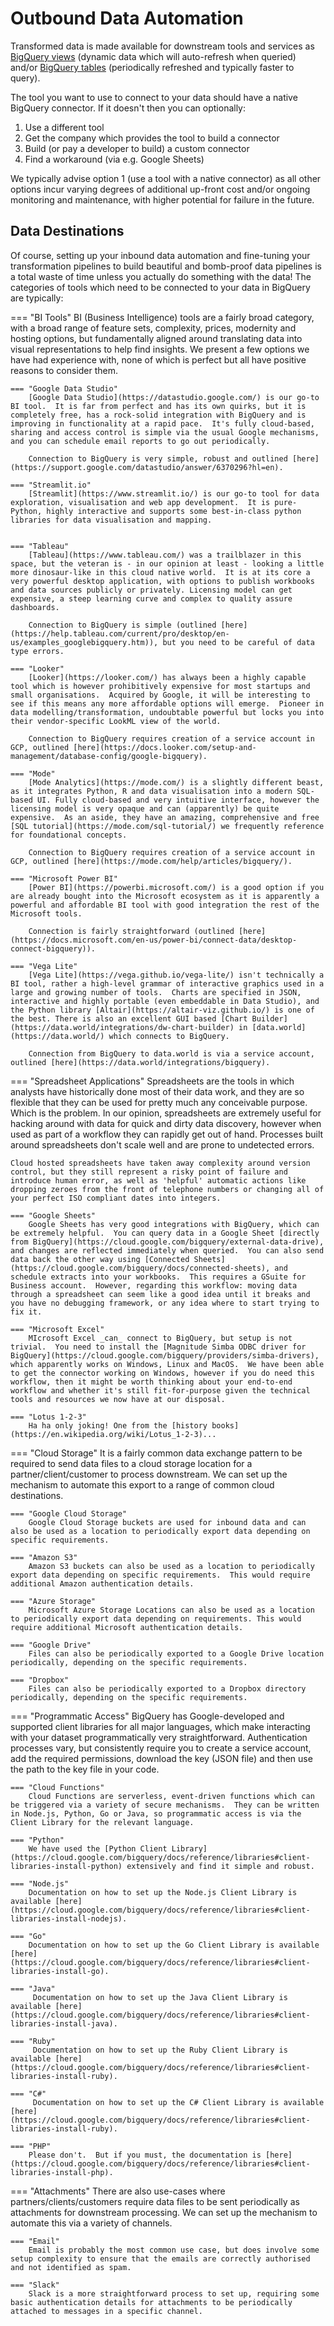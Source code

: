 # Outbound Data Automation
Transformed data is made available for downstream tools and services as [BigQuery views](https://cloud.google.com/bigquery/docs/views-intro) (dynamic data which will auto-refresh when queried) and/or [BigQuery tables](https://cloud.google.com/bigquery/docs/tables-intro) (periodically refreshed and typically faster to query).  

The tool you want to use to connect to your data should have a native BigQuery connector.  If it doesn't then you can optionally:

1. Use a different tool
1. Get the company which provides the tool to build a connector
1. Build (or pay a developer to build) a custom connector
1. Find a workaround (via e.g. Google Sheets)

We typically advise option 1 (use a tool with a native connector) as all other options incur varying degrees of additional up-front cost and/or ongoing monitoring and maintenance, with higher potential for failure in the future. 

## Data Destinations
Of course, setting up your inbound data automation and fine-tuning your transformation pipelines to build beautiful and bomb-proof data pipelines is a total waste of time unless you actually do something with the data!  The categories of tools which need to be connected to your data in BigQuery are typically:

=== "BI Tools"
    BI (Business Intelligence) tools are a fairly broad category, with a broad range of feature sets, complexity, prices, modernity and hosting options, but fundamentally aligned around translating data into visual representations to help find insights.  We present a few options we have had experience with, none of which is perfect but all have positive reasons to consider them.
    
    === "Google Data Studio"
        [Google Data Studio](https://datastudio.google.com/) is our go-to BI tool.  It is far from perfect and has its own quirks, but it is completely free, has a rock-solid integration with BigQuery and is improving in functionality at a rapid pace.  It's fully cloud-based, sharing and access control is simple via the usual Google mechanisms, and you can schedule email reports to go out periodically.
        
        Connection to BigQuery is very simple, robust and outlined [here](https://support.google.com/datastudio/answer/6370296?hl=en).
    
    === "Streamlit.io"
        [Streamlit](https://www.streamlit.io/) is our go-to tool for data exploration, visualisation and web app development.  It is pure-Python, highly interactive and supports some best-in-class python libraries for data visualisation and mapping.  
    
        
    === "Tableau"
        [Tableau](https://www.tableau.com/) was a trailblazer in this space, but the veteran is - in our opinion at least - looking a little more dinosaur-like in this cloud native world.  It is at its core a very powerful desktop application, with options to publish workbooks and data sources publicly or privately. Licensing model can get expensive, a steep learning curve and complex to quality assure dashboards.
        
        Connection to BigQuery is simple (outlined [here](https://help.tableau.com/current/pro/desktop/en-us/examples_googlebigquery.htm)), but you need to be careful of data type errors.
        
    === "Looker"
        [Looker](https://looker.com/) has always been a highly capable tool which is however prohibitively expensive for most startups and small organisations.  Acquired by Google, it will be interesting to see if this means any more affordable options will emerge.  Pioneer in data modelling/transformation, undoubtable powerful but locks you into their vendor-specific LookML view of the world.
        
        Connection to BigQuery requires creation of a service account in GCP, outlined [here](https://docs.looker.com/setup-and-management/database-config/google-bigquery).
        
    === "Mode"
        [Mode Analytics](https://mode.com/) is a slightly different beast, as it integrates Python, R and data visualisation into a modern SQL-based UI. Fully cloud-based and very intuitive interface, however the licensing model is very opaque and can (apparently) be quite expensive.  As an aside, they have an amazing, comprehensive and free [SQL tutorial](https://mode.com/sql-tutorial/) we frequently reference for foundational concepts.
        
        Connection to BigQuery requires creation of a service account in GCP, outlined [here](https://mode.com/help/articles/bigquery/).
                
    === "Microsoft Power BI"
        [Power BI](https://powerbi.microsoft.com/) is a good option if you are already bought into the Microsoft ecosystem as it is apparently a powerful and affordable BI tool with good integration the rest of the Microsoft tools.
        
        Connection is fairly straightforward (outlined [here](https://docs.microsoft.com/en-us/power-bi/connect-data/desktop-connect-bigquery)).
        
    === "Vega Lite"
        [Vega Lite](https://vega.github.io/vega-lite/) isn't technically a BI tool, rather a high-level grammar of interactive graphics used in a large and growing number of tools.  Charts are specified in JSON, interactive and highly portable (even embeddable in Data Studio), and the Python library [Altair](https://altair-viz.github.io/) is one of the best. There is also an excellent GUI based [Chart Builder](https://data.world/integrations/dw-chart-builder) in [data.world](https://data.world/) which connects to BigQuery.
        
        Connection from BigQuery to data.world is via a service account, outlined [here](https://data.world/integrations/bigquery).
        
=== "Spreadsheet Applications"
    Spreadsheets are the tools in which analysts have historically done most of their data work, and they are so flexible that they can be used for pretty much any conceivable purpose.  Which is the problem.  In our opinion, spreadsheets are extremely useful for hacking around with data for quick and dirty data discovery, however when used as part of a workflow they can rapidly get out of hand.  Processes built around spreadsheets don't scale well and are prone to undetected errors.  
    
    Cloud hosted spreadsheets have taken away complexity around version control, but they still represent a risky point of failure and introduce human error, as well as 'helpful' automatic actions like dropping zeroes from the front of telephone numbers or changing all of your perfect ISO compliant dates into integers.
    
    === "Google Sheets"
        Google Sheets has very good integrations with BigQuery, which can be extremely helpful.  You can query data in a Google Sheet [directly from BigQuery](https://cloud.google.com/bigquery/external-data-drive), and changes are reflected immediately when queried.  You can also send data back the other way using [Connected Sheets](https://cloud.google.com/bigquery/docs/connected-sheets), and schedule extracts into your workbooks.  This requires a GSuite for Business account.  However, regarding this workflow: moving data through a spreadsheet can seem like a good idea until it breaks and you have no debugging framework, or any idea where to start trying to fix it.
        
    === "Microsoft Excel"
        MIcrosoft Excel _can_ connect to BigQuery, but setup is not trivial.  You need to install the [Magnitude Simba ODBC driver for BigQuery](https://cloud.google.com/bigquery/providers/simba-drivers), which apparently works on Windows, Linux and MacOS.  We have been able to get the connector working on Windows, however if you do need this workflow, then it might be worth thinking about your end-to-end workflow and whether it's still fit-for-purpose given the technical tools and resources we now have at our disposal. 
    
    === "Lotus 1-2-3"
        Ha ha only joking! One from the [history books](https://en.wikipedia.org/wiki/Lotus_1-2-3)...

=== "Cloud Storage"
    It is a fairly common data exchange pattern to be required to send data files to a cloud storage location for a partner/client/customer to process downstream.  We can set up the mechanism to automate this export to a range of common cloud destinations. 

    === "Google Cloud Storage"
        Google Cloud Storage buckets are used for inbound data and can also be used as a location to periodically export data depending on specific requirements.  
        
    === "Amazon S3"
        Amazon S3 buckets can also be used as a location to periodically export data depending on specific requirements.  This would require additional Amazon authentication details. 
         
    === "Azure Storage"
        Microsoft Azure Storage Locations can also be used as a location to periodically export data depending on requirements. This would require additional Microsoft authentication details. 
                
    === "Google Drive"
        Files can also be periodically exported to a Google Drive location periodically, depending on the specific requirements.
        
    === "Dropbox"
        Files can also be periodically exported to a Dropbox directory  periodically, depending on the specific requirements.
        
=== "Programmatic Access"
    BigQuery has Google-developed and supported client libraries for all major languages, which make interacting with your dataset programmatically very straightforward.  Authentication processes vary, but consistently require you to create a service account, add the required permissions, download the key (JSON file) and then use the path to the key file in your code. 

    === "Cloud Functions"
        Cloud Functions are serverless, event-driven functions which can be triggered via a variety of secure mechanisms.  They can be written in Node.js, Python, Go or Java, so programmatic access is via the Client Library for the relevant language.  
        
    === "Python"
        We have used the [Python Client Library](https://cloud.google.com/bigquery/docs/reference/libraries#client-libraries-install-python) extensively and find it simple and robust.
        
    === "Node.js"
        Documentation on how to set up the Node.js Client Library is available [here](https://cloud.google.com/bigquery/docs/reference/libraries#client-libraries-install-nodejs).
        
    === "Go"
        Documentation on how to set up the Go Client Library is available [here](https://cloud.google.com/bigquery/docs/reference/libraries#client-libraries-install-go).
        
    === "Java"
         Documentation on how to set up the Java Client Library is available [here](https://cloud.google.com/bigquery/docs/reference/libraries#client-libraries-install-java).   
    
    === "Ruby"
         Documentation on how to set up the Ruby Client Library is available [here](https://cloud.google.com/bigquery/docs/reference/libraries#client-libraries-install-ruby).
             
    === "C#"
         Documentation on how to set up the C# Client Library is available [here](https://cloud.google.com/bigquery/docs/reference/libraries#client-libraries-install-ruby).        
    
    === "PHP"
        Please don't.  But if you must, the documentation is [here](https://cloud.google.com/bigquery/docs/reference/libraries#client-libraries-install-php).        


=== "Attachments"
    There are also use-cases where partners/clients/customers require data files to be sent periodically as attachments for downstream processing.  We can set up the mechanism to automate this via a variety of channels.
    
    === "Email"
        Email is probably the most common use case, but does involve some setup complexity to ensure that the emails are correctly authorised and not identified as spam.
        
    === "Slack"
        Slack is a more straightforward process to set up, requiring some basic authentication details for attachments to be periodically attached to messages in a specific channel.
